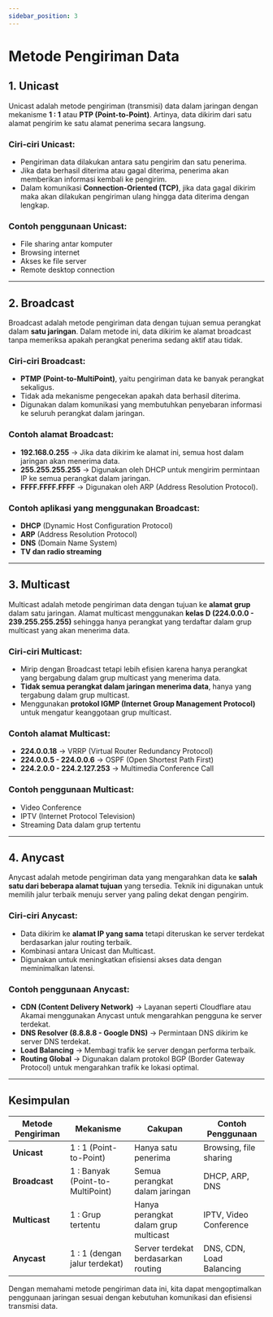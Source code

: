 ```yaml
---
sidebar_position: 3
---
```


# Metode Pengiriman Data

## 1. Unicast
Unicast adalah metode pengiriman (transmisi) data dalam jaringan dengan mekanisme **1 : 1** atau **PTP (Point-to-Point)**. Artinya, data dikirim dari satu alamat pengirim ke satu alamat penerima secara langsung.

### Ciri-ciri Unicast:
- Pengiriman data dilakukan antara satu pengirim dan satu penerima.
- Jika data berhasil diterima atau gagal diterima, penerima akan memberikan informasi kembali ke pengirim.
- Dalam komunikasi **Connection-Oriented (TCP)**, jika data gagal dikirim maka akan dilakukan pengiriman ulang hingga data diterima dengan lengkap.

### Contoh penggunaan Unicast:
- File sharing antar komputer
- Browsing internet
- Akses ke file server
- Remote desktop connection

---

## 2. Broadcast
Broadcast adalah metode pengiriman data dengan tujuan semua perangkat dalam **satu jaringan**. Dalam metode ini, data dikirim ke alamat broadcast tanpa memeriksa apakah perangkat penerima sedang aktif atau tidak.

### Ciri-ciri Broadcast:
- **PTMP (Point-to-MultiPoint)**, yaitu pengiriman data ke banyak perangkat sekaligus.
- Tidak ada mekanisme pengecekan apakah data berhasil diterima.
- Digunakan dalam komunikasi yang membutuhkan penyebaran informasi ke seluruh perangkat dalam jaringan.

### Contoh alamat Broadcast:
- **192.168.0.255** → Jika data dikirim ke alamat ini, semua host dalam jaringan akan menerima data.
- **255.255.255.255** → Digunakan oleh DHCP untuk mengirim permintaan IP ke semua perangkat dalam jaringan.
- **FFFF.FFFF.FFFF** → Digunakan oleh ARP (Address Resolution Protocol).

### Contoh aplikasi yang menggunakan Broadcast:
- **DHCP** (Dynamic Host Configuration Protocol)
- **ARP** (Address Resolution Protocol)
- **DNS** (Domain Name System)
- **TV dan radio streaming**

---

## 3. Multicast
Multicast adalah metode pengiriman data dengan tujuan ke **alamat grup** dalam satu jaringan. Alamat multicast menggunakan **kelas D (224.0.0.0 - 239.255.255.255)** sehingga hanya perangkat yang terdaftar dalam grup multicast yang akan menerima data.

### Ciri-ciri Multicast:
- Mirip dengan Broadcast tetapi lebih efisien karena hanya perangkat yang bergabung dalam grup multicast yang menerima data.
- **Tidak semua perangkat dalam jaringan menerima data**, hanya yang tergabung dalam grup multicast.
- Menggunakan **protokol IGMP (Internet Group Management Protocol)** untuk mengatur keanggotaan grup multicast.

### Contoh alamat Multicast:
- **224.0.0.18** → VRRP (Virtual Router Redundancy Protocol)
- **224.0.0.5 - 224.0.0.6** → OSPF (Open Shortest Path First)
- **224.2.0.0 - 224.2.127.253** → Multimedia Conference Call

### Contoh penggunaan Multicast:
- Video Conference
- IPTV (Internet Protocol Television)
- Streaming Data dalam grup tertentu

---

## 4. Anycast
Anycast adalah metode pengiriman data yang mengarahkan data ke **salah satu dari beberapa alamat tujuan** yang tersedia. Teknik ini digunakan untuk memilih jalur terbaik menuju server yang paling dekat dengan pengirim.

### Ciri-ciri Anycast:
- Data dikirim ke **alamat IP yang sama** tetapi diteruskan ke server terdekat berdasarkan jalur routing terbaik.
- Kombinasi antara Unicast dan Multicast.
- Digunakan untuk meningkatkan efisiensi akses data dengan meminimalkan latensi.

### Contoh penggunaan Anycast:
- **CDN (Content Delivery Network)** → Layanan seperti Cloudflare atau Akamai menggunakan Anycast untuk mengarahkan pengguna ke server terdekat.
- **DNS Resolver (8.8.8.8 - Google DNS)** → Permintaan DNS dikirim ke server DNS terdekat.
- **Load Balancing** → Membagi trafik ke server dengan performa terbaik.
- **Routing Global** → Digunakan dalam protokol BGP (Border Gateway Protocol) untuk mengarahkan trafik ke lokasi optimal.

---

## Kesimpulan
| Metode Pengiriman | Mekanisme | Cakupan | Contoh Penggunaan |
|------------------|-----------|---------|------------------|
| **Unicast** | 1 : 1 (Point-to-Point) | Hanya satu penerima | Browsing, file sharing |
| **Broadcast** | 1 : Banyak (Point-to-MultiPoint) | Semua perangkat dalam jaringan | DHCP, ARP, DNS |
| **Multicast** | 1 : Grup tertentu | Hanya perangkat dalam grup multicast | IPTV, Video Conference |
| **Anycast** | 1 : 1 (dengan jalur terdekat) | Server terdekat berdasarkan routing | DNS, CDN, Load Balancing |

Dengan memahami metode pengiriman data ini, kita dapat mengoptimalkan penggunaan jaringan sesuai dengan kebutuhan komunikasi dan efisiensi transmisi data.